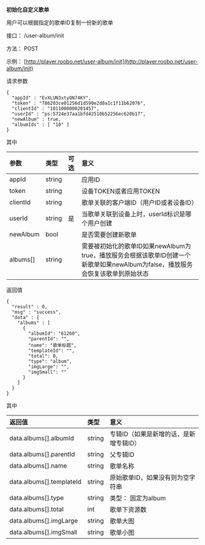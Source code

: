 **初始化自定义歌单**

用户可以根据指定的歌单ID复制一份新的歌单

接口： /user-album/init

方法： POST

示例： [http://player.roobo.net/user-album/init](http://player.roobo.net/user-album/init)

请求参数

```
{
  "appId" : "EvXLUN3xtyON74KY",
  "token" : "786203ce01256d1d590e2d0a1c1f11b62076",
  "clientId" : "1011000000201457",
  "userId" : "ps:5724e37aa1bfd42510b52256ec620b17",
  "newAlbum" : true,
  "albumIds" : [ "10" ]
}
```

其中

| 参数 | 类型 | 可选 | 意义 |
| :--- | :--- | :--- | :--- |
| appId | string |  | 应用ID |
| token | string |  | 设备TOKEN或者应用TOKEN |
| clientId | string |  | 歌单关联的客户端ID（用户ID或者设备ID） |
| userId | string | 是 | 当歌单关联到设备上时，userId标识是哪个用户创建 |
| newAlbum | bool |  | 是否需要创建新歌单 |
| albums\[\] | string |  | 需要被初始化的歌单ID如果newAlbum为true，播放服务会根据该歌单ID创建一个新歌单如果newAlbum为false，播放服务会恢复该歌单到原始状态 |

返回值

```
{
  "result" : 0,
  "msg" : "success",
  "data" : {
    "albums" : [
      {
        "albumId": "61260",
        "parentId": "",
        "name": "歌单标题",
        "templateId": "",
        "total": 0,
        "type": "album",
        "imgLarge": "",
        "imgSmall": ""
      }
    ]
  }
}
```

其中

| 返回值 | 类型 | 意义 |
| :--- | :--- | :--- |
| data.albums\[\].albumId | string | 专辑ID（如果是新增的话，是新增专辑ID） |
| data.albums\[\].parentId | string | 父专辑ID |
| data.albums\[\].name | string | 歌单名称 |
| data.albums\[\].templateId | string | 原始歌单ID，如果没有则为空字符串 |
| data.albums\[\].type | string | 类型： 固定为album |
| data.albums\[\].total | int | 歌单下资源数 |
| data.albums\[\].imgLarge | string | 歌单大图 |
| data.albums\[\].imgSmall | string | 歌单小图 |



